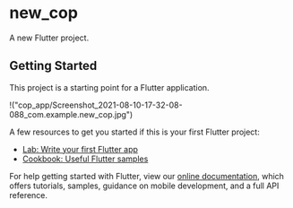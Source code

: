 # new_cop

A new Flutter project.

## Getting Started

This project is a starting point for a Flutter application.

!("cop_app/Screenshot_2021-08-10-17-32-08-088_com.example.new_cop.jpg")

A few resources to get you started if this is your first Flutter project:

- [Lab: Write your first Flutter app](https://flutter.dev/docs/get-started/codelab)
- [Cookbook: Useful Flutter samples](https://flutter.dev/docs/cookbook)

For help getting started with Flutter, view our
[online documentation](https://flutter.dev/docs), which offers tutorials,
samples, guidance on mobile development, and a full API reference.
